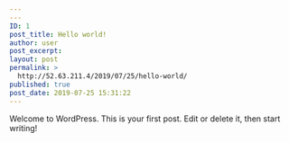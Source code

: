 ```yaml
---
---
ID: 1
post_title: Hello world!
author: user
post_excerpt:
layout: post
permalink: >
  http://52.63.211.4/2019/07/25/hello-world/
published: true
post_date: 2019-07-25 15:31:22
---
```

<!-- wp:paragraph -->
<p>Welcome to WordPress. This is your first post. Edit or delete it, then start writing!</p>
<!-- /wp:paragraph -->